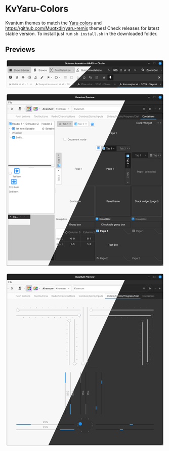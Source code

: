 # KvYaru-Colors
Kvantum themes to match the [Yaru colors](https://github.com/Jannomag/Yaru-Colors) and https://github.com/Muqtxdir/yaru-remix themes! Check releases for latest stable version. To install just run `sh install.sh` in the downloaded folder.

## Previews

![Okular Preview](./images/KvYaru%20Colors%20Preview%201.png)

![Kvantum Preview 1](./images/KvYaru%20Colors%20Preview%202.png)

![Kvantum Preview 2](./images/KvYaru%20Colors%20Preview%203.png)
